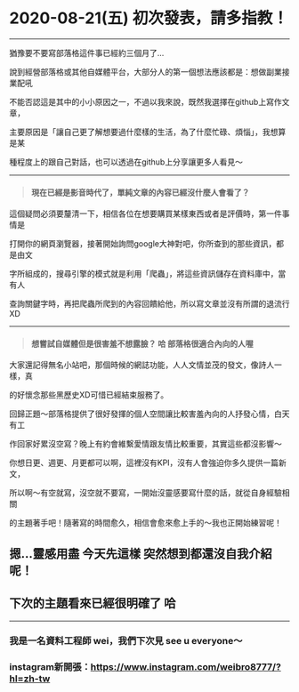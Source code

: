 # 2020-08-21(五) 初次發表，請多指教！  
   
-----
   
猶豫要不要寫部落格這件事已經約三個月了...  

說到經營部落格或其他自媒體平台，大部分人的第一個想法應該都是：想做副業接業配吼   

不能否認這是其中的小小原因之一，不過以我來說，既然我選擇在github上寫作文章，   

主要原因是「讓自己更了解想要過什麼樣的生活，為了什麼忙碌、煩惱」，我想算是某   
   
種程度上的跟自己對話，也可以透過在github上分享讓更多人看見～   

-----
   
> #### 現在已經是影音時代了，單純文章的內容已經沒什麼人會看了？   
   
這個疑問必須要釐清一下，相信各位在想要購買某樣東西或者是評價時，第一件事情是   
   
打開你的網頁瀏覽器，接著開始詢問google大神對吧，你所查到的那些資訊，都是由文   
   
字所組成的，搜尋引擎的模式就是利用「爬蟲」，將這些資訊儲存在資料庫中，當有人   
   
查詢關鍵字時，再把爬蟲所爬到的內容回饋給他，所以寫文章並沒有所謂的退流行XD   
   
-----   
   
> #### 想嘗試自媒體但是很害羞不想露臉？ 哈 部落格很適合內向的人喔   
   
大家還記得無名小站吧，那個時候的網誌功能，人人文情並茂的發文，像詩人一樣，真   
   
的好懷念那些黑歷史XD可惜已經結束服務了。   
   
回歸正題～部落格提供了很好發揮的個人空間讓比較害羞內向的人抒發心情，白天有工   
   
作回家好累沒空寫？晚上有約會維繫愛情跟友情比較重要，其實這些都沒影響～   
   
你想日更、週更、月更都可以啊，這裡沒有KPI，沒有人會強迫你多久提供一篇新文，   
   
所以啊～有空就寫，沒空就不要寫，一開始沒靈感要寫什麼的話，就從自身經驗相關   
   
的主題著手吧！隨著寫的時間愈久，相信會愈來愈上手的～我也正開始練習呢！   
   
## 摁...靈感用盡 今天先這樣 突然想到都還沒自我介紹呢！   
   
## 下次的主題看來已經很明確了 哈   
   
-----
   
### 我是一名資料工程師 wei，我們下次見 see u everyone～   
### instagram新開張：https://www.instagram.com/weibro8777/?hl=zh-tw

